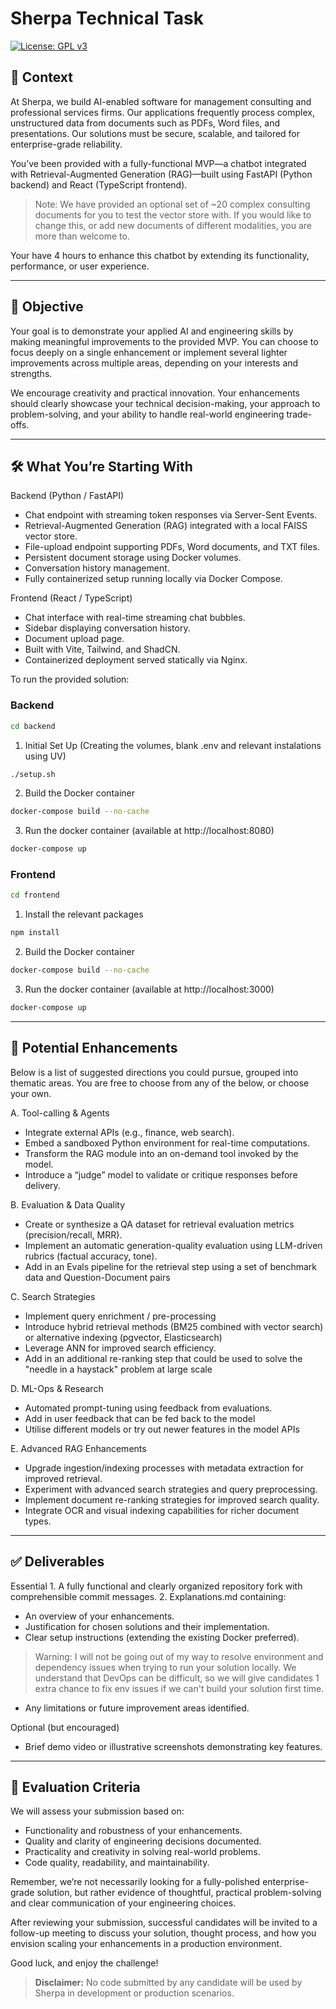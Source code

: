 # Sherpa Technical Task

[![License: GPL v3](https://img.shields.io/badge/License-GPLv3-blue.svg)](https://www.gnu.org/licenses/gpl-3.0)

## 📌 Context

At Sherpa, we build AI-enabled software for management consulting and professional services firms. Our applications frequently process complex, unstructured data from documents such as PDFs, Word files, and presentations. Our solutions must be secure, scalable, and tailored for enterprise-grade reliability.

You’ve been provided with a fully-functional MVP—a chatbot integrated with Retrieval-Augmented Generation (RAG)—built using FastAPI (Python backend) and React (TypeScript frontend). 

> Note: We have provided an optional set of ~20 complex consulting documents for you to test the vector store with. If you would like to change this, or add new documents of different modalities, you are more than welcome to.


Your have 4 hours to enhance this chatbot by extending its functionality, performance, or user experience.

---

## 🚩 Objective

Your goal is to demonstrate your applied AI and engineering skills by making meaningful improvements to the provided MVP. You can choose to focus deeply on a single enhancement or implement several lighter improvements across multiple areas, depending on your interests and strengths.

We encourage creativity and practical innovation. Your enhancements should clearly showcase your technical decision-making, your approach to problem-solving, and your ability to handle real-world engineering trade-offs.

---

## 🛠️ What You’re Starting With

Backend (Python / FastAPI)
- Chat endpoint with streaming token responses via Server-Sent Events.
- Retrieval-Augmented Generation (RAG) integrated with a local FAISS vector store.
- File-upload endpoint supporting PDFs, Word documents, and TXT files.
- Persistent document storage using Docker volumes.
- Conversation history management.
- Fully containerized setup running locally via Docker Compose.

Frontend (React / TypeScript)
- Chat interface with real-time streaming chat bubbles.
- Sidebar displaying conversation history.
- Document upload page.
- Built with Vite, Tailwind, and ShadCN.
- Containerized deployment served statically via Nginx.

To run the provided solution:

### Backend
```bash
cd backend
```
1. Initial Set Up (Creating the volumes, blank .env and relevant instalations using UV)
```bash
./setup.sh
```
2. Build the Docker container
```bash
docker-compose build --no-cache
```
3. Run the docker container (available at http://localhost:8080)
```bash
docker-compose up
```

### Frontend
```bash
cd frontend
```
1. Install the relevant packages
```bash
npm install
```
2. Build the Docker container
```bash
docker-compose build --no-cache
```
3. Run the docker container (available at http://localhost:3000)
```bash
docker-compose up
```

---

## 🚀 Potential Enhancements

Below is a list of suggested directions you could pursue, grouped into thematic areas. You are free to choose from any of the below, or choose your own.

A. Tool-calling & Agents
- Integrate external APIs (e.g., finance, web search).
- Embed a sandboxed Python environment for real-time computations.
- Transform the RAG module into an on-demand tool invoked by the model.
- Introduce a “judge” model to validate or critique responses before delivery.

B. Evaluation & Data Quality
- Create or synthesize a QA dataset for retrieval evaluation metrics (precision/recall, MRR).
- Implement an automatic generation-quality evaluation using LLM-driven rubrics (factual accuracy, tone).
- Add in an Evals pipeline for the retrieval step using a set of benchmark data and Question-Document pairs

C. Search Strategies
- Implement query enrichment / pre-processing
- Introduce hybrid retrieval methods (BM25 combined with vector search) or alternative indexing (pgvector, Elasticsearch)
- Leverage ANN for improved search efficiency.
- Add in an additional re-ranking step that could be used to solve the "needle in a haystack" problem at large scale

D. ML-Ops & Research
- Automated prompt-tuning using feedback from evaluations.
- Add in user feedback that can be fed back to the model
- Utilise different models or try out newer features in the model APIs

E. Advanced RAG Enhancements
- Upgrade ingestion/indexing processes with metadata extraction for improved retrieval.
- Experiment with advanced search strategies and query preprocessing.
- Implement document re-ranking strategies for improved search quality.
- Integrate OCR and visual indexing capabilities for richer document types.

---

## ✅ Deliverables

Essential
	1.	A fully functional and clearly organized repository fork with comprehensible commit messages.
	2.	Explanations.md containing:
- An overview of your enhancements.
- Justification for chosen solutions and their implementation.
- Clear setup instructions (extending the existing Docker preferred).
> Warning: I will not be going out of my way to resolve environment and dependency issues when trying to run your solution locally. We understand that DevOps can be difficult, so we will give candidates 1 extra chance to fix env issues if we can't build your solution first time.
- Any limitations or future improvement areas identified.

Optional (but encouraged)
- Brief demo video or illustrative screenshots demonstrating key features.

---

## 🚨 Evaluation Criteria

We will assess your submission based on:
- Functionality and robustness of your enhancements.
- Quality and clarity of engineering decisions documented.
- Practicality and creativity in solving real-world problems.
- Code quality, readability, and maintainability.

Remember, we’re not necessarily looking for a fully-polished enterprise-grade solution, but rather evidence of thoughtful, practical problem-solving and clear communication of your engineering choices.

After reviewing your submission, successful candidates will be invited to a follow-up meeting to discuss your solution, thought process, and how you envision scaling your enhancements in a production environment.

Good luck, and enjoy the challenge!

> **Disclaimer:** No code submitted by any candidate will be used by Sherpa in development or production scenarios. 